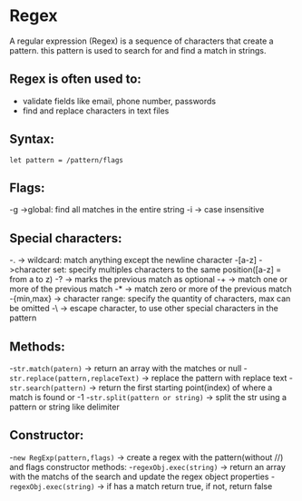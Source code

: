 # Regex
A regular expression (Regex) is a sequence of characters that create a pattern. this pattern is used to search for and find a match in strings.
## Regex is often used to:
- validate fields like email, phone number, passwords
- find and replace characters in text files
## Syntax: 
`let pattern = /pattern/flags`

## Flags:
-g ->global: find all matches in the entire string
-i -> case insensitive

## Special characters:
-. -> wildcard: match anything except the newline character
-[a-z] ->character set: specify multiples characters to the same position([a-z] = from a to z)
-? -> marks the previous match as optional
-+ -> match one or more of the previous match
-* -> match zero or more of the previous match
-{min,max} -> character range: specify the quantity of characters, max can be omitted
-\ -> escape character, to use other special characters in the pattern
 
 ## Methods:
-`str.match(patern)` -> return an array with the matches or null
-`str.replace(pattern,replaceText)` -> replace the pattern with replace text
-`str.search(pattern)` -> return the first starting point(index) of where a match is found or -1
-`str.split(pattern or string)` -> split the str using a pattern or string  like delimiter


## Constructor:
-`new RegExp(pattern,flags)` -> create a regex with the pattern(without //) and flags
constructor methods:
-`regexObj.exec(string)` -> return an array with the matchs of the search and update the regex object properties
-`regexObj.exec(string)` -> if has a match return true, if not, return false

